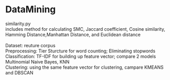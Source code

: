 # DataMining
similarity.py<br/>
includes method for calculating SMC, Jaccard coefficient, Cosine similarity,<br/>
Hamming Distance,Manhattan Distance, and Euclidean distance<br/>
<br>
Dataset: reuture corpus<br/>
Preprocessing: Tier Sturcture for word counting; Eliminating stopwords<br/>
Classification: TF-IDF for building up feature vector; compare 2 models Multinomial Naive Bayes, KNN<br/>
Clustering: using the same feature vector for clustering, campare KMEANS and DBSCAN<br/>
  
